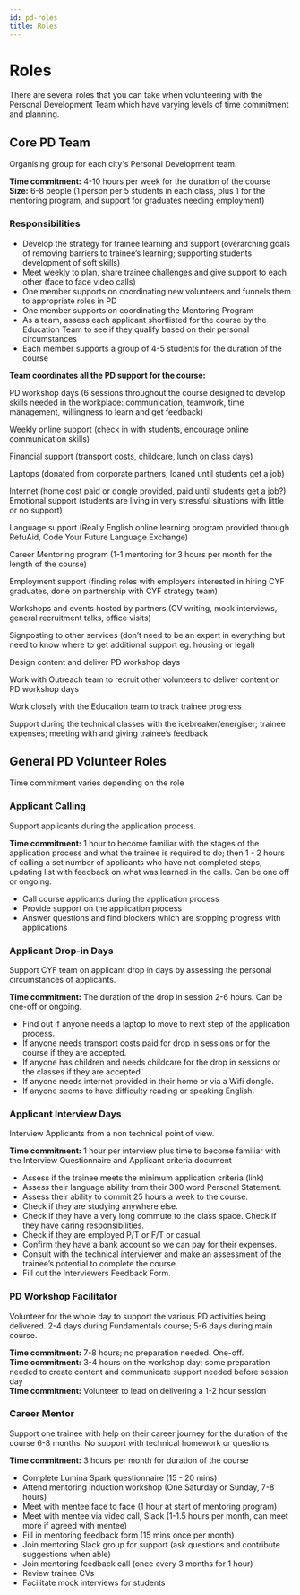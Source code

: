 ```yaml
---
id: pd-roles
title: Roles
---
```


# Roles

There are several roles that you can take when volunteering with the Personal Development Team which have varying levels of time commitment and planning.

## Core PD Team

Organising group for each city's Personal Development team.

**Time commitment:** 4-10 hours per week for the duration of the course  
**Size:** 6-8 people \(1 person per 5 students in each class, plus 1 for the mentoring program, and support for graduates needing employment\)

### Responsibilities

- Develop the strategy for trainee learning and support \(overarching goals of removing barriers to trainee’s learning; supporting students development of soft skills\)
- Meet weekly to plan, share trainee challenges and give support to each other \(face to face video calls\)
- One member supports on coordinating new volunteers and funnels them to appropriate roles in PD
- One member supports on coordinating the Mentoring Program
- As a team, assess each applicant shortlisted for the course by the Education Team to see if they qualify based on their personal circumstances
- Each member supports a group of 4-5 students for the duration of the course

**Team coordinates all the PD support for the course:**

PD workshop days \(6 sessions throughout the course designed to develop skills needed in the workplace: communication, teamwork, time management, willingness to learn and get feedback\)

Weekly online support \(check in with students, encourage online communication skills\)

Financial support \(transport costs, childcare, lunch on class days\)

Laptops \(donated from corporate partners, loaned until students get a job\)

Internet \(home cost paid or dongle provided, paid until students get a job?\) Emotional support \(students are living in very stressful situations with little or no support\)

Language support \(Really English online learning program provided through RefuAid, Code Your Future Language Exchange\)

Career Mentoring program \(1-1 mentoring for 3 hours per month for the length of the course\)

Employment support \(finding roles with employers interested in hiring CYF graduates, done on partnership with CYF strategy team\)

Workshops and events hosted by partners \(CV writing, mock interviews, general recruitment talks, office visits\)

Signposting to other services \(don’t need to be an expert in everything but need to know where to get additional support eg. housing or legal\)

Design content and deliver PD workshop days

Work with Outreach team to recruit other volunteers to deliver content on PD workshop days

Work closely with the Education team to track trainee progress

Support during the technical classes with the icebreaker/energiser; trainee expenses; meeting with and giving trainee’s feedback

## General PD Volunteer Roles

Time commitment varies depending on the role

### Applicant Calling

Support applicants during the application process.

**Time commitment:** 1 hour to become familiar with the stages of the application process and what the trainee is required to do; then 1 - 2 hours of calling a set number of applicants who have not completed steps, updating list with feedback on what was learned in the calls. Can be one off or ongoing.

- Call course applicants during the application process
- Provide support on the application process
- Answer questions and find blockers which are stopping progress with applications

### Applicant Drop-in Days

Support CYF team on applicant drop in days by assessing the personal circumstances of applicants.

**Time commitment:** The duration of the drop in session 2-6 hours. Can be one-off or ongoing.

- Find out if anyone needs a laptop to move to next step of the application process.
- If anyone needs transport costs paid for drop in sessions or for the course if they are accepted.
- If anyone has children and needs childcare for the drop in sessions or the classes if they are accepted.
- If anyone needs internet provided in their home or via a Wifi dongle.
- If anyone seems to have difficulty reading or speaking English.

### Applicant Interview Days

Interview Applicants from a non technical point of view.

**Time commitment:** 1 hour per interview plus time to become familiar with the Interview Questionnaire and Applicant criteria document

- Assess if the trainee meets the minimum application criteria \(link\)
- Assess their language ability from their 300 word Personal Statement.
- Assess their ability to commit 25 hours a week to the course.
- Check if they are studying anywhere else.
- Check if they have a very long commute to the class space. Check if they have caring responsibilities.
- Check if they are employed P/T or F/T or casual.
- Confirm they have a bank account so we can pay for their expenses.
- Consult with the technical interviewer and make an assessment of the trainee’s potential to complete the course.
- Fill out the Interviewers Feedback Form.

### PD Workshop Facilitator

Volunteer for the whole day to support the various PD activities being delivered. 2-4 days during Fundamentals course; 5-6 days during main course.

**Time commitment:** 7-8 hours; no preparation needed. One-off.  
**Time commitment:** 3-4 hours on the workshop day; some preparation needed to create content and communicate support needed before session day  
**Time commitment:** Volunteer to lead on delivering a 1-2 hour session

### Career Mentor

Support one trainee with help on their career journey for the duration of the course 6-8 months. No support with technical homework or questions.

**Time commitment:** 3 hours per month for duration of the course

- Complete Lumina Spark questionnaire \(15 - 20 mins\)
- Attend mentoring induction workshop \(One Saturday or Sunday, 7-8 hours\)
- Meet with mentee face to face \(1 hour at start of mentoring program\)
- Meet with mentee via video call, Slack \(1-1.5 hours per month, can meet more if agreed with mentee\)
- Fill in mentoring feedback form \(15 mins once per month\)
- Join mentoring Slack group for support \(ask questions and contribute suggestions when able\)
- Join mentoring feedback call \(once every 3 months for 1 hour\)
- Review trainee CVs
- Facilitate mock interviews for students
